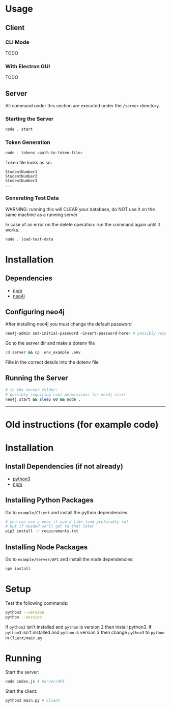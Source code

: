 # Usage

## Client
### CLI Mode
TODO

### With Electron GUI
TODO

## Server
All command under this section are executed under the `/server` directory.

### Starting the Server
```zsh
node . start
```

### Token Generation
```zsh
node . tokens <path-to-token-file>
```

Token file looks as so:
```csv
StudentNumber1
StudentNumber2
StudentNumber3
...
```

### Generating Test Data
WARNING: running this will CLEAR your database, do NOT use it on the same machine as a running server

In case of an error on the delete operation: run the command again until it works.
```zsh
node . load-test-data
```

# Installation
## Dependencies
- [npm](https://phoenixnap.com/kb/install-node-js-npm-on-windows)
- [neo4j](https://neo4j.com/)

## Configuring neo4j
After installing neo4j you must change the default password
```bash
neo4j-admin set-initial-password <insert-password-here> # possibly requiring root permissions
```

Go to the server dir and make a dotenv file
```bash
cd server && cp .env_example .env
```

Fille in the correct details into the dotenv file

## Running the Server
```bash
# in the server folder:
# possibly requiring root permissions for neo4j start
neo4j start && sleep 60 && node .
```

---

# Old instructions (for example code)
# Installation
## Install Dependencies (if not already)
- [python3](https://www.python.org/downloads/)
- [npm](https://phoenixnap.com/kb/install-node-js-npm-on-windows)

## Installing Python Packages
Go to `example/Client` and install the python dependencies:
```bash
# you can use a venv if you'd like (and preferably so)
# but if needed we'll get to that later
pip3 install -r requirements.txt
```

## Installing Node Packages
Go to `example/Server/API` and install the node dependencies:
```bash
npm install
```

# Setup
Test the following commands:
```bash
python3 --version
python --version
```

If `python3` isn't installed and `python` is version 2 then install python3.
If `python3` isn't installed and `python` is version 3 then change `python3` to `python` in `Client/main.py`

# Running
Start the server:
```bash
node index.js # Server/API
```

Start the client:
```bash
python3 main.py # Client
```
